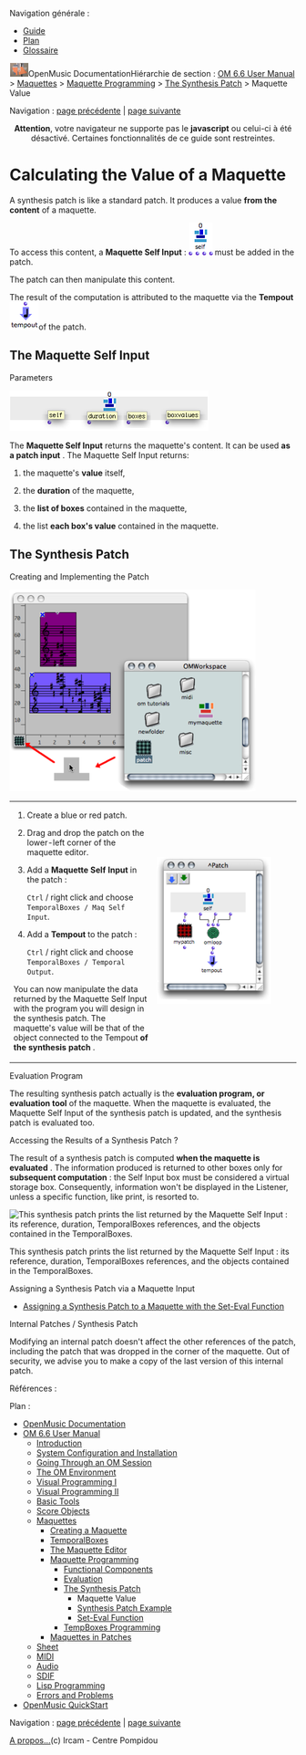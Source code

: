 <div id="tplf" class="tplPage">

<div id="tplh">

<span class="hidden">Navigation générale : </span>

  - [<span>Guide</span>](OM-Documentation.md)
  - [<span>Plan</span>](OM-Documentation_1.md)
  - [<span>Glossaire</span>](OM-Documentation_2.md)

</div>

<div id="tplt">

![empty.gif](../tplRes/page/empty.gif)![logoom1.png](../res/logoom1.png)<span class="tplTi">OpenMusic
Documentation</span><span class="sw_outStack_navRoot"><span class="hidden">Hiérarchie
de section : </span>[<span>OM 6.6 User
Manual</span>](OM-User-Manual.md)<span class="stkSep"> \>
</span>[<span>Maquettes</span>](Maquettes.md)<span class="stkSep"> \>
</span>[<span>Maquette
Programming</span>](Programming%20Maquette.md)<span class="stkSep"> \>
</span>[<span>The Synthesis
Patch</span>](Synthpatchprog.md)<span class="stkSep"> \>
</span><span class="stkSel_yes"><span>Maquette
Value</span></span></span>

</div>

<div class="tplNav">

<span class="hidden">Navigation : </span>[<span>page
précédente</span>](Synthpatchprog.md "page précédente(The Synthesis Patch)")<span class="hidden">
| </span>[<span>page
suivante</span>](Synthpatchexample.md "page suivante(Synthesis Patch Example)")

</div>

<div id="tplc" class="tplc_out_yes">

<div style="text-align: center;">

**Attention**, votre navigateur ne supporte pas le **javascript** ou
celui-ci à été désactivé. Certaines fonctionnalités de ce guide sont
restreintes.

</div>

<div class="headCo">

# <span>Calculating the Value of a Maquette</span>

<div class="headCo_co">

<div>

<div class="infobloc">

<div class="txt">

A synthesis patch is like a standard patch. It produces a value **from
the content** of a maquette.

To access this content, a **Maquette Self Input** :
<span class="iconButton_tim">![maqselfinput\_icon.png](../res/maqselfinput_icon.png)</span>
must be added in the patch.

The patch can then manipulate this content.

The result of the computation is attributed to the maquette via the
**Tempout**
<span class="iconButton_tim">![tempout\_icon.png](../res/tempout_icon.png)</span>of
the patch.

</div>

</div>

<div class="part">

## <span>The Maquette Self Input</span>

<div class="part_co">

<div class="infobloc">

<div class="infobloc_ti">

<span>Parameters</span>

</div>

<div class="caption">

<div class="caption_co">

![selfinputoutputs.png](../res/selfinputoutputs.png)

</div>

</div>

<div class="txt">

The **Maquette Self Input** returns the maquette's content. It can be
used **as a patch input** . The Maquette Self Input returns:

1.  the maquette's **value** itself,

2.  the **duration** of the maquette,

3.  the **list of boxes** contained in the maquette,

4.  the list **each box's value** contained in the maquette.

</div>

</div>

</div>

</div>

<div class="part">

## <span>The Synthesis Patch</span>

<div class="part_co">

<div class="infobloc">

<div class="infobloc_ti">

<span>Creating and Implementing the Patch</span>

</div>

<div class="caption">

<div class="caption_co">

![dropsynth.png](../res/dropsynth.png)

</div>

</div>

<div class="txtRes">

<table>
<colgroup>
<col style="width: 50%" />
<col style="width: 50%" />
</colgroup>
<tbody>
<tr class="odd">
<td><div class="dk_txtRes_txt txt">
<ol>
<li><p>Create a blue or red patch.</p></li>
<li><p>Drag and drop the patch on the lower-left corner of the maquette editor.</p></li>
<li><p>Add a <strong>Maquette Self Input</strong> in the patch :</p>
<p><code class="keyboard_tl">Ctrl</code> / right click and choose <code class="menuPath_tl">TemporalBoxes / Maq Self Input</code>.</p></li>
<li><p>Add a <strong>Tempout</strong> to the patch :</p>
<p><code class="keyboard_tl">Ctrl</code> / right click and choose <code class="menuPath_tl">TemporalBoxes / Temporal Output</code>.</p></li>
</ol>
<p>You can now manipulate the data returned by the Maquette Self Input with the program you will design in the synthesis patch. The maquette's value will be that of the object connected to the Tempout <strong>of the synthesis patch</strong> .</p>
</div></td>
<td><div class="caption">
<div class="caption_co">
<img src="../res/drop.png" width="200" height="258" alt="drop.png" />
</div>
</div></td>
</tr>
</tbody>
</table>

</div>

</div>

<div class="bloc note">

<div class="bloc_ti note_ti">

<span>Evaluation Program</span>

</div>

<div class="txt">

The resulting synthesis patch actually is the **evaluation program, or
evaluation tool** of the maquette. When the maquette is evaluated, the
Maquette Self Input of the synthesis patch is updated, and the synthesis
patch is evaluated too.

</div>

</div>

<div class="bloc complement">

<div class="bloc_ti complement_ti">

<span>Accessing the Results of a Synthesis Patch ?</span>

</div>

<div class="txt">

The result of a synthesis patch is computed **when the maquette is
evaluated** . The information produced is returned to other boxes only
for **subsequent computation** : the Self Input box must be considered a
virtual storage box. Consequently, information won't be displayed in the
Listener, unless a specific function, like print, is resorted to.

</div>

<div class="caption">

<div class="caption_co">

![This synthesis patch prints the list returned by the Maquette Self
Input : its reference, duration, TemporalBoxes references, and the
objects contained in the TemporalBoxes.](../res/evlamaqselfinput.png)

</div>

<div class="caption_ti">

This synthesis patch prints the list returned by the Maquette Self Input
: its reference, duration, TemporalBoxes references, and the objects
contained in the TemporalBoxes.

</div>

</div>

<div class="linkSet">

<div class="linkSet_ti">

<span>Assigning a Synthesis Patch via a Maquette Input</span>

</div>

<div class="linkUL">

  - [<span>Assigning a Synthesis Patch to a Maquette with the Set-Eval
    Function</span>](Seteval.md)

</div>

</div>

</div>

<div class="bloc note">

<div class="bloc_ti note_ti">

<span>Internal Patches / Synthesis Patch</span>

</div>

<div class="txt">

Modifying an internal patch doesn't affect the other references of the
patch, including the patch that was dropped in the corner of the
maquette. Out of security, we advise you to make a copy of the last
version of this internal patch.

</div>

</div>

</div>

</div>

</div>

</div>

</div>

<span class="hidden">Références : </span>

</div>

<div id="tplo" class="tplo_out_yes">

<div class="tplOTp">

<div class="tplOBm">

<div id="mnuFrm">

<span class="hidden">Plan :</span>

<div id="mnuFrmUp" onmouseout="menuScrollTiTask.fSpeed=0;" onmouseover="if(menuScrollTiTask.fSpeed&gt;=0) {menuScrollTiTask.fSpeed=-2; scTiLib.addTaskNow(menuScrollTiTask);}" onclick="menuScrollTiTask.fSpeed-=2;" style="display: none;">

<span id="mnuFrmUpLeft">[](#)</span><span id="mnuFrmUpCenter"></span><span id="mnuFrmUpRight"></span>

</div>

<div id="mnuScroll">

  - [<span>OpenMusic Documentation</span>](OM-Documentation.md)
  - [<span>OM 6.6 User Manual</span>](OM-User-Manual.md)
      - [<span>Introduction</span>](00-Sommaire.md)
      - [<span>System Configuration and
        Installation</span>](Installation.md)
      - [<span>Going Through an OM Session</span>](Goingthrough.md)
      - [<span>The OM Environment</span>](Environment.md)
      - [<span>Visual Programming I</span>](BasicVisualProgramming.md)
      - [<span>Visual Programming
        II</span>](AdvancedVisualProgramming.md)
      - [<span>Basic Tools</span>](BasicObjects.md)
      - [<span>Score Objects</span>](ScoreObjects.md)
      - [<span>Maquettes</span>](Maquettes.md)
          - [<span>Creating a Maquette</span>](Maquette.md)
          - [<span>TemporalBoxes</span>](TemporalBoxes.md)
          - [<span>The Maquette Editor</span>](Editor.md)
          - [<span>Maquette
            Programming</span>](Programming%20Maquette.md)
              - [<span>Functional Components</span>](InputsOutputs.md)
              - [<span>Evaluation</span>](MaquetteEvaluation.md)
              - [<span>The Synthesis Patch</span>](Synthpatchprog.md)
                  - <span id="i2" class="outLeftSel_yes"><span>Maquette
                    Value</span></span>
                  - [<span>Synthesis Patch
                    Example</span>](Synthpatchexample.md)
                  - [<span>Set-Eval Function</span>](Seteval.md)
              - [<span>TempBoxes Programming</span>](TempProgramming.md)
          - [<span>Maquettes in
            Patches</span>](Maquettes%20in%20Patches.md)
      - [<span>Sheet</span>](Sheet.md)
      - [<span>MIDI</span>](MIDI.md)
      - [<span>Audio</span>](Audio.md)
      - [<span>SDIF</span>](SDIF.md)
      - [<span>Lisp Programming</span>](Lisp.md)
      - [<span>Errors and Problems</span>](errors.md)
  - [<span>OpenMusic QuickStart</span>](QuickStart-Chapters.md)

</div>

<div id="mnuFrmDown" onmouseout="menuScrollTiTask.fSpeed=0;" onmouseover="if(menuScrollTiTask.fSpeed&lt;=0) {menuScrollTiTask.fSpeed=2; scTiLib.addTaskNow(menuScrollTiTask);}" onclick="menuScrollTiTask.fSpeed+=2;" style="display: none;">

<span id="mnuFrmDownLeft">[](#)</span><span id="mnuFrmDownCenter"></span><span id="mnuFrmDownRight"></span>

</div>

</div>

</div>

</div>

</div>

<div class="tplNav">

<span class="hidden">Navigation : </span>[<span>page
précédente</span>](Synthpatchprog.md "page précédente(The Synthesis Patch)")<span class="hidden">
| </span>[<span>page
suivante</span>](Synthpatchexample.md "page suivante(Synthesis Patch Example)")

</div>

<div id="tplb">

[<span>A propos...</span>](OM-Documentation_3.md)(c) Ircam - Centre
Pompidou

</div>

</div>
